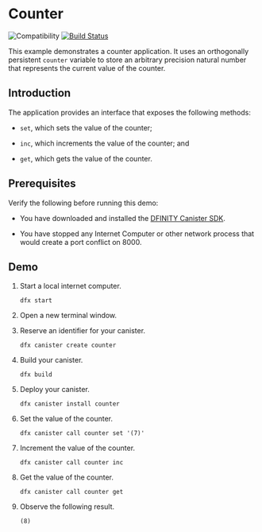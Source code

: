 # Counter

![Compatibility](https://img.shields.io/badge/compatibility-0.6.20-blue)
[![Build Status](https://github.com/dfinity/examples/workflows/motoko-counter-example/badge.svg)](https://github.com/dfinity/examples/actions?query=workflow%3Amotoko-counter-example)

This example demonstrates a counter application. It uses an orthogonally
persistent `counter` variable to store an arbitrary precision natural number
that represents the current value of the counter.

## Introduction

The application provides an interface that exposes the following methods:

*  `set`, which sets the value of the counter;

*  `inc`, which increments the value of the counter; and

*  `get`, which gets the value of the counter.

## Prerequisites

Verify the following before running this demo:

*  You have downloaded and installed the [DFINITY Canister
   SDK](https://sdk.dfinity.org).

*  You have stopped any Internet Computer or other network process that would
   create a port conflict on 8000.

## Demo

1. Start a local internet computer.

   ```text
   dfx start
   ```

1. Open a new terminal window.

1. Reserve an identifier for your canister.

   ```text
   dfx canister create counter
   ```

1. Build your canister.

   ```text
   dfx build
   ```

1. Deploy your canister.

   ```text
   dfx canister install counter
   ```

1. Set the value of the counter.

   ```text
   dfx canister call counter set '(7)'
   ```

1. Increment the value of the counter.

   ```text
   dfx canister call counter inc
   ```

1. Get the value of the counter.

   ```text
   dfx canister call counter get
   ```

1. Observe the following result.

   ```
   (8)
   ```

